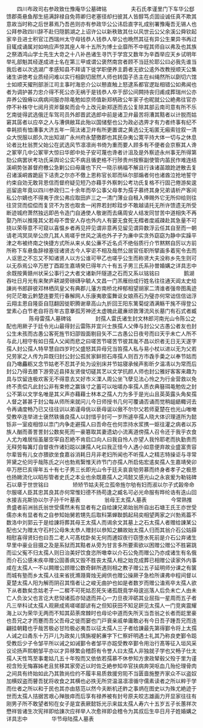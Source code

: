 <!-- { "loadSidebar": true } -->
　　四川布政司右参政致仕豫庵华公墓碑铭
　　
　　夫石氏孝谨里门下车华公郄馈郡斋悬鱼邴生挹满辞禄自免蒋卿归老塞径却扫彼其人皆醇笃贞固设诚任真不欺其意故当时称之后世慕焉乃吾邑则亦有参政华公公讳启直字礼成别署豫庵吾无锡人也公拜参政四川辞不赴归隠鹅湖之上诏许公以新秩致其仕以风世云公父余溪公舜钦起家辛丑进士积官江西瑞州太守母钱恭人钱恭人举公也晩然其征有异公生果异书再过目辄成诵属对如响应声惊其座人年十五所为博士业靡所不中程其师自以弗及也其族之祭酒鸿山学士先生大竒之十八补邑诸生寻饩于学宫又数年为辛酉举应天乡试明年举礼部魁其经遂成进士名在第三甲或谓公褒然南宫者顾不当廷抡耶公曰必我先谁当我后者以次选湖广孝感知县不拜请下徙学职便养主爵者无欲公逺外改教授顺天公集诸生讲徳考业质经问难以实行相劘切居然人师也转国子丞主在纠绳然所以劘切六馆士如顺天擢刑部浙江司主事时海忠介公以戅直触上怒逮系都官逻趾相错公如弗闻也者为调护甚力忠介得不死公亦无祸于是钱恭人卒于邸公间闗持丧归甫成葬瑞州公亦弃养公毁瘠以病病间服亦除黾勉如京师值新郑柄政公年家子也昵就公公絶弗往官亦停不补株守七阅月资斧罄矣而会今上改元新郑逐而去公复除其部云南司意有所不乐乞南徙得武选俄迁车驾司员外郎晋武选郎中前是诸卫弁最苦将漕其黠者以计脱而姑窘其孱者以应卒之人与漕俱敝耳此殆以国储壑也公为政必选畀才有力者终事有纪不幸耗损有恤漕事大济五年一简汰诸卫弁有所更置谓之黄选公无垢匿无瘢索铨叙一清众大悦服以郎久次出知湖广永州府永楚徼郡也其民杂夷公寛平持大体一切与之休息论者比杜翁贾父始公在武选风节凛凛尚书倚为重而要人顾多有不便者会京察其人谗之冢宰几中公冢宰大惊曰华郎中处子安可蔑也谗者计沮及是外察迹永州事无所得第劾公病罢状考功氏采舆论公实不病且循吏格不行陟贵州按察副使管内苖民作难连结溪峒势张甚督府檄公急剿公曰毋庸也下尺一晓示祸福不解且行诛诸苖踉跄迸散去复召诸溪峒酋跪庭下诘责之尔亦不儌上恩称官长耶而纵尔部煽者何也诸酋泣抢地誓守约束自効无敢背恩信而督府疑见短乃亦藉手外察刺公考功氏复格不行固己倦游矣逡巡留逾年竟以四川参政归二十余年而卒公事父母孝为孺子慕终其身兄弟请析产客间私公尔嫡也不得夷于庶公弗应取田庐三之一清门薄业自租入俸赐外它无所仰给则往往贷贷而偿偿而复贷不为苦也取舍一闲界若封畛跬步不敢越请托无所许馈遗无所受断迹城府萧然独远即邑令造门自通使人敬谢而去痛周安人结发同甘苦中道相失不再娶乃所以推隆其父若母不啻安人存也外内人有窭无食死无槥者度戚疎赴其急量不可挠以荣辱意不可窥以喜愠乡者再见抨见谓非意再见留见谓异数浮云任其自至而一朝请老鸿冥凤举公庶几其人焉嗟乎世风之漓也外孑孑为亷中实贪外窈窈为静中实躁平津之布被终南之快捷方式所从来乆矣公亷不近名贞不绝俗质行介节黙黙自厉以方前所称下车悬鱼辞禄塞径诸贤古今人寜讵不相及哉然公居官任职所擘画多着宪令去而人讴思之不忘又不知诸贤人以方公谁可甲乙也嗟乎公生而称贤大夫没称乡先生则可以无忝焉公卒万厯丁酉距生嘉靖癸巳得年六十有五子男三氏系孙曽婚媾之详具志中余既按黄赣州状采公事行之大者文诸新阡隧道之石而又系以铭铭曰
　　
　　鹅湖吞吐日月光有来聚庐耕湖旁磅礴孕毓人文昌一门羔雁纷成行姓名往往通天阊太史给諌尚书郎辟彼邓林栖凤皇父有典郡儿藩方南桥北梓郁相望胡家二清谁者强帝图禹迹何茫茫敢云黔楚连要荒行春解网人乐康夷歌蛮舞讴女娘燕石为璧亦何常诎信信诎浮云翔主恩自隆臣自尫翻因徙职腾谢章高山九折回王阳东篱菊绽酒满觞干旄不得登公堂素心白节老自将百年古意搴孤芳神还太虚魄此蔵亷顽敦薄流风长墓门有石式者臧
　　
　　陈母雷孺人墓碑铭
　　
　　封孺人雷氏诸生封文林郎河南光山令陈公之配也用厥子于廷令光山最得封云雷陈并宜兴士族孺人父俸与封公父古愚公者友也封公生未孩而古愚公客死旌节妇邵毁面剔目矢不二古愚公日夜号而曰天乎未亡人所不与此儿相守有如日孺人父闻而悲之曰嗟苦节嗟苦节彼其胤不昌以炽者无日无天遂字孺人封公孺人特早慧自四岁时父盛怒其异母兄当笞孺人私与易小杖以进以无为父若兄劳家之人传为异既归封公封公孤贫家鲜担石庤孺人则百方市毳手羮之以奉节姑而自乃噉麤粝又念节姑老不忍其孑处为设别床并节姑寝承候声影昕夕温凊以为常而后封公乃得去膝下游旁近县择友贤俊切磋其艺以文学抗颜人师也封公雅好客客来趣为具与饮留连极欢客无不得意去又好市义溧人周公坐飞孽见法心怜之为行金营救以免终不责偿凡此封公非有束修之赢铢寸之蓄可以咄嗟办率孺人质衣典簮珥黾勉佐之封公不第以文学名唯是其义声亦藉藉士林本之孺人力为多于是光山且英英露头角矣孺人督之甚甚于封公每从师所来就问儿今日师授书几何可覆诵否诵而觉稍龃龉輙诃去令再诵度畅乃已又往往训以弟谨毋佻以亵毋诞以傲不尔尔父若师夏楚在也光山唯唯受教卒连举进士褎然轶循良孺人以封惜乎封可一岁所遽卒孺人晓大体识理道所为懿铄非一室疫相惊以祟门内争走避孺人曰吾命在也何祟持水浆携一妪往灌之病者以苏族人酗而善詈詈封公数矣死而一豪簒取其妻遗幼小流离道傍孺人召令还于我乎衣食人尤为难居恒虽屡空寜自忍絶不肯启口向人曰我自怜人亦望人我怜耶老而执勤贵而无释劳每篝灯自督夜作诸妇跽以諌孺人叱曰我正怪今人遇小如意便弃故业盛富贵容尔辈皆有儿女亦猥欲坐食嘉谷消耗日月非老妇所闻也不听孺人之精志特操讵与寻常笄黛之伦同乎哉陈氏之兴也勃焉繄惟天祚节门亦孺人所启佑宏逺矣孺人生嘉靖癸卯卒万厯巳亥得年五十有七子男三长即光山令于廷夫哀哀劬劳慕而终身者孝子之极思也扬媺流化以昭彤管者史氏之本业也余既嘉孺人之鸿懿又感光山之永哀爰为勒铭碑石以章于世世铭曰
　　
　　矫矫节姑夫死立孤帝旌尔劬有妇而淑以尔子式榖帝命尔服嗟人臣其忠其良其亦何常惟妇德不扬苟逢之臧名可必光命服有晔纶诰有迭山回水接吉兆斯协以尔子孙千叶墓表
　　
　　翁母王太孺人墓表
　　
　　今常熟推贵盛者前洲翁氏翁世受儒然未有显者有之自给諌兄弟始翁所自出石塘王氏王亦世受儒亦未有显者有之自参知始舅若甥先后取科第蝉聫鹊起舄奕相望两家之兴勃焉葢不数洛中刘郭云于是给諌将葬其母王太孺人而谒余文其墓上之石太孺人者赠给諌某公配也父为赠太守石村公母朱太恭人赠封以叅知之麟故始太孺人归而其翁介石公姑薛相慰喜得贤妇也曰吾二老人可髙枕卧矣无何而逋奴夜行窃堕水死前是介石公弃诸生早里中豪业目摄之及是系狱而其黠者从旁为甘言多所要索欲以困赠公赠公不胜窘跳而讼父寃不归太孺人则日治美好饮食恣所噉幸以介石公免而赠公乃亦成诸生有名俄而介石公感末疾卒赠公固善病又毁不胜丧太孺人相之始克成葬已相赠公读家外内事咸在太孺人一不以闗赠公顾赠公数奇鲜所遇则相之教子赠公五子延明师分课之有箧而城有塾而乡太孺人往来省抚滫瀡膏烛无阙供也赠公操厥子急检所课弗中程间督以夏楚太孺人阳为解而阴召其惰者让之峻无曲护也如是者数岁而赠公溘焉卒太孺人欲下从者数矣念姑老子一二穉不可死姑忍死矢诸孤既竟学毋逡巡落人后负未亡人由未亡人负汝父也言讫大悲恸诸孤亦恸退而并心一力旦夜淬砺其业屈指一星周而五子者凡三举科试太孺人观厥成焉嗟嗟鄙谚有之但知获田不知足趼见太孺人一门竞爽震耀海上以为荣华无两而不知其茹荼席棘时也毋论中道而失所天当吾翁之长者而龁里豪也吾兄之才而蹇而吾父吾母之徙而窭也门戸衰亲戚单庸敢必有今日吾子踵吾兄而连翩挂朝籍也乎哉苦极必甘险极必夷吾以征太孺人三子者给諌最先第得鄞令将上太孺人诫之曰甬东十万戸儿为政矣儿慎旃褆躬亷字下仁察奸明遇士礼其乃称良吏鄞令跽受教后少子令邹平所以诫之如诫鄞令者邹平亦跽受教卒鄞令用治行髙等征入垣风采议论扬声熙朝邹平亦以才异移繁会稽蔚有令誉人曰太孺人非独就子学也又畅子仕太孺人天性笃至事耄姑几五十年殁而又依依若孺慕不休参知方隶政辇毂父殁于里为谨视含殓无悔寡姊老且贫移其家旁近以时佐乏絶参知卒官扶病奔哭呕血几殆伦理骨肉之间具有终始如此乃其敦尚俭约不履丰易质救援穷阨不当匮啬施整齐家众不以盗奴加横奴盗而瞽吾犹将收食之其横也必抶无所贷温温凛凛循守儒素读者之所以粹于学而仕者之所以和于民也其亦由慈范以然今夫断机还鲊之事炳在图史以为殊尤絶迹于世而太孺人拮据苦艰心殚肢瘁而后享有禄养被有封号原夫皎志雄画力开显家往往有刚男子所不敢望者矧在女子是宜表厥懿铄光示来兹太孺人寿六十五岁五子长蕙祥次懋祥皆诸生次宪祥即给諌次应祥举人次愈祥即会稽令为其叔后生卒日月子姓婚媾之详具志中
　　
　　华节母陆孺人墓表
　　
